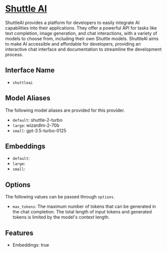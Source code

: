 # [Shuttle AI](https://shuttleai.app)

ShuttleAI provides a platform for developers to easily integrate AI capabilities into their applications. They offer a powerful API for tasks like text completion, image generation, and chat interactions, with a variety of models to choose from, including their own Shuttle models. ShuttleAI aims to make AI accessible and affordable for developers, providing an interactive chat interface and documentation to streamline the development process.

## Interface Name

- `shuttleai`


## Model Aliases

The following model aliases are provided for this provider. 

- `default`: shuttle-2-turbo
- `large`: wizardlm-2-70b
- `small`: gpt-3.5-turbo-0125

## Embeddings

- `default`: 
- `large`: 
- `small`: 


## Options

The following values can be passed through `options`.

- `max_tokens`: The maximum number of tokens that can be generated in the chat completion. The total length of input tokens and generated tokens is limited by the model's context length.


## Features

- Embeddings: true
